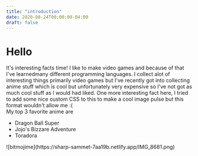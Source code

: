 ```yaml
---
title: "introduction"
date: 2020-08-24T00:00:00-04:00
draft: false
---
```

  <h1> Hello </h1>
  
It's interesting facts time! I like to make video games and because of that I've learnedmany different programming languages. I collect alot of interesting things primarily video games but I've recently got into collecting anime stuff which is cool but unfortunately very expensive so I've not got as much cool stuff as I would had liked. One more interesting fact here, I tried to add some nice custom CSS to this to make a cool image pulse but this format wouldn't allow me :(
  <br>
  My top 3 favorite anime are
  <ul>
<li>Dragon Ball Super</li>
<li>Jojo's Bizzare Adventure</li>
<li>Toradora</li>
</ul>
![bitmojime](https://sharp-sammet-7aa19b.netlify.app/IMG_8681.png)
